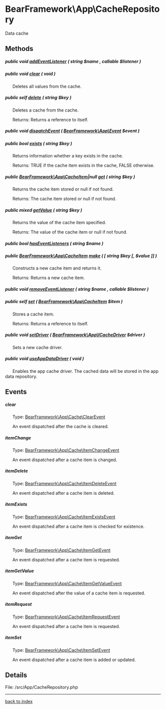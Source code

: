 # BearFramework\App\CacheRepository

Data cache

## Methods

##### public void [addEventListener](bearframework.app.cacherepository.addeventlistener.method.md) ( string $name , callable $listener )

##### public void [clear](bearframework.app.cacherepository.clear.method.md) ( void )

&nbsp;&nbsp;&nbsp;&nbsp;&nbsp;&nbsp;Deletes all values from the cache.

##### public self [delete](bearframework.app.cacherepository.delete.method.md) ( string $key )

&nbsp;&nbsp;&nbsp;&nbsp;&nbsp;&nbsp;Deletes a cache from the cache.

&nbsp;&nbsp;&nbsp;&nbsp;&nbsp;&nbsp;Returns: Returns a reference to itself.

##### public void [dispatchEvent](bearframework.app.cacherepository.dispatchevent.method.md) ( [BearFramework\App\Event](bearframework.app.event.class.md) $event )

##### public bool [exists](bearframework.app.cacherepository.exists.method.md) ( string $key )

&nbsp;&nbsp;&nbsp;&nbsp;&nbsp;&nbsp;Returns information whether a key exists in the cache.

&nbsp;&nbsp;&nbsp;&nbsp;&nbsp;&nbsp;Returns: TRUE if the cache item exists in the cache, FALSE otherwise.

##### public [BearFramework\App\CacheItem](bearframework.app.cacheitem.class.md)|null [get](bearframework.app.cacherepository.get.method.md) ( string $key )

&nbsp;&nbsp;&nbsp;&nbsp;&nbsp;&nbsp;Returns the cache item stored or null if not found.

&nbsp;&nbsp;&nbsp;&nbsp;&nbsp;&nbsp;Returns: The cache item stored or null if not found.

##### public mixed [getValue](bearframework.app.cacherepository.getvalue.method.md) ( string $key )

&nbsp;&nbsp;&nbsp;&nbsp;&nbsp;&nbsp;Returns the value of the cache item specified.

&nbsp;&nbsp;&nbsp;&nbsp;&nbsp;&nbsp;Returns: The value of the cache item or null if not found.

##### public bool [hasEventListeners](bearframework.app.cacherepository.haseventlisteners.method.md) ( string $name )

##### public [BearFramework\App\CacheItem](bearframework.app.cacheitem.class.md) [make](bearframework.app.cacherepository.make.method.md) ( [ string $key [,  $value ]] )

&nbsp;&nbsp;&nbsp;&nbsp;&nbsp;&nbsp;Constructs a new cache item and returns it.

&nbsp;&nbsp;&nbsp;&nbsp;&nbsp;&nbsp;Returns: Returns a new cache item.

##### public void [removeEventListener](bearframework.app.cacherepository.removeeventlistener.method.md) ( string $name , callable $listener )

##### public self [set](bearframework.app.cacherepository.set.method.md) ( [BearFramework\App\CacheItem](bearframework.app.cacheitem.class.md) $item )

&nbsp;&nbsp;&nbsp;&nbsp;&nbsp;&nbsp;Stores a cache item.

&nbsp;&nbsp;&nbsp;&nbsp;&nbsp;&nbsp;Returns: Returns a reference to itself.

##### public void [setDriver](bearframework.app.cacherepository.setdriver.method.md) ( [BearFramework\App\ICacheDriver](bearframework.app.icachedriver.class.md) $driver )

&nbsp;&nbsp;&nbsp;&nbsp;&nbsp;&nbsp;Sets a new cache driver.

##### public void [useAppDataDriver](bearframework.app.cacherepository.useappdatadriver.method.md) ( void )

&nbsp;&nbsp;&nbsp;&nbsp;&nbsp;&nbsp;Enables the app cache driver. The cached data will be stored in the app data repository.

## Events

##### clear

&nbsp;&nbsp;&nbsp;&nbsp;&nbsp;&nbsp;Type: [BearFramework\App\Cache\ClearEvent](bearframework.app.cache.clearevent.class.md)

&nbsp;&nbsp;&nbsp;&nbsp;&nbsp;&nbsp;An event dispatched after the cache is cleared.

##### itemChange

&nbsp;&nbsp;&nbsp;&nbsp;&nbsp;&nbsp;Type: [BearFramework\App\Cache\ItemChangeEvent](bearframework.app.cache.itemchangeevent.class.md)

&nbsp;&nbsp;&nbsp;&nbsp;&nbsp;&nbsp;An event dispatched after a cache item is changed.

##### itemDelete

&nbsp;&nbsp;&nbsp;&nbsp;&nbsp;&nbsp;Type: [BearFramework\App\Cache\ItemDeleteEvent](bearframework.app.cache.itemdeleteevent.class.md)

&nbsp;&nbsp;&nbsp;&nbsp;&nbsp;&nbsp;An event dispatched after a cache item is deleted.

##### itemExists

&nbsp;&nbsp;&nbsp;&nbsp;&nbsp;&nbsp;Type: [BearFramework\App\Cache\ItemExistsEvent](bearframework.app.cache.itemexistsevent.class.md)

&nbsp;&nbsp;&nbsp;&nbsp;&nbsp;&nbsp;An event dispatched after a cache item is checked for existence.

##### itemGet

&nbsp;&nbsp;&nbsp;&nbsp;&nbsp;&nbsp;Type: [BearFramework\App\Cache\ItemGetEvent](bearframework.app.cache.itemgetevent.class.md)

&nbsp;&nbsp;&nbsp;&nbsp;&nbsp;&nbsp;An event dispatched after a cache item is requested.

##### itemGetValue

&nbsp;&nbsp;&nbsp;&nbsp;&nbsp;&nbsp;Type: [BearFramework\App\Cache\ItemGetValueEvent](bearframework.app.cache.itemgetvalueevent.class.md)

&nbsp;&nbsp;&nbsp;&nbsp;&nbsp;&nbsp;An event dispatched after the value of a cache item is requested.

##### itemRequest

&nbsp;&nbsp;&nbsp;&nbsp;&nbsp;&nbsp;Type: [BearFramework\App\Cache\ItemRequestEvent](bearframework.app.cache.itemrequestevent.class.md)

&nbsp;&nbsp;&nbsp;&nbsp;&nbsp;&nbsp;An event dispatched after a cache item is requested.

##### itemSet

&nbsp;&nbsp;&nbsp;&nbsp;&nbsp;&nbsp;Type: [BearFramework\App\Cache\ItemSetEvent](bearframework.app.cache.itemsetevent.class.md)

&nbsp;&nbsp;&nbsp;&nbsp;&nbsp;&nbsp;An event dispatched after a cache item is added or updated.

## Details

File: /src/App/CacheRepository.php

---

[back to index](index.md)

